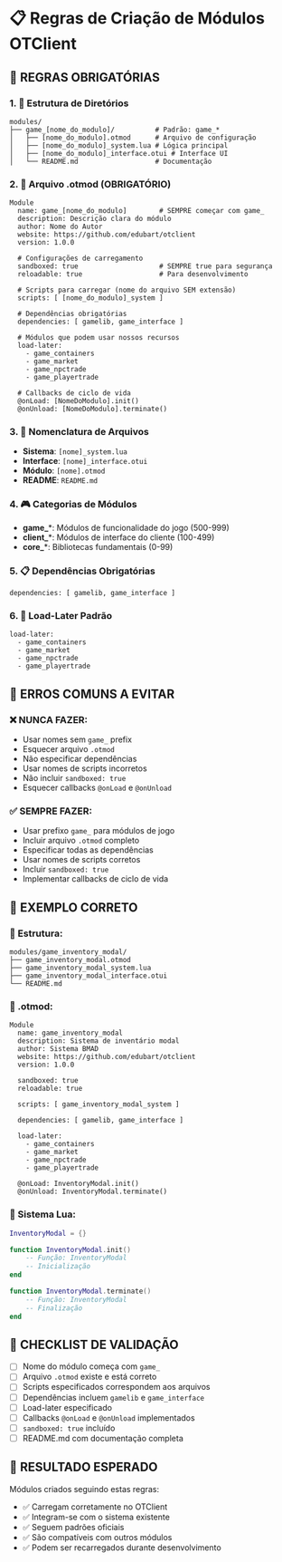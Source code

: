 # 📋 Regras de Criação de Módulos OTClient

## 🎯 **REGRAS OBRIGATÓRIAS**

### **1. 📁 Estrutura de Diretórios**
```
modules/
├── game_[nome_do_modulo]/          # Padrão: game_*
│   ├── [nome_do_modulo].otmod      # Arquivo de configuração
│   ├── [nome_do_modulo]_system.lua # Lógica principal
│   ├── [nome_do_modulo]_interface.otui # Interface UI
│   └── README.md                   # Documentação
```

### **2. 📄 Arquivo .otmod (OBRIGATÓRIO)**
```otmod
Module
  name: game_[nome_do_modulo]        # SEMPRE começar com game_
  description: Descrição clara do módulo
  author: Nome do Autor
  website: https://github.com/edubart/otclient
  version: 1.0.0
  
  # Configurações de carregamento
  sandboxed: true                    # SEMPRE true para segurança
  reloadable: true                   # Para desenvolvimento
  
  # Scripts para carregar (nome do arquivo SEM extensão)
  scripts: [ [nome_do_modulo]_system ]
  
  # Dependências obrigatórias
  dependencies: [ gamelib, game_interface ]
  
  # Módulos que podem usar nossos recursos
  load-later:
    - game_containers
    - game_market
    - game_npctrade
    - game_playertrade
  
  # Callbacks de ciclo de vida
  @onLoad: [NomeDoModulo].init()
  @onUnload: [NomeDoModulo].terminate()
```

### **3. 🔧 Nomenclatura de Arquivos**
- **Sistema**: `[nome]_system.lua`
- **Interface**: `[nome]_interface.otui`
- **Módulo**: `[nome].otmod`
- **README**: `README.md`

### **4. 🎮 Categorias de Módulos**
- **game_***: Módulos de funcionalidade do jogo (500-999)
- **client_***: Módulos de interface do cliente (100-499)
- **core_***: Bibliotecas fundamentais (0-99)

### **5. 📋 Dependências Obrigatórias**
```otmod
dependencies: [ gamelib, game_interface ]
```

### **6. 🔄 Load-Later Padrão**
```otmod
load-later:
  - game_containers
  - game_market
  - game_npctrade
  - game_playertrade
```

## 🚨 **ERROS COMUNS A EVITAR**

### **❌ NUNCA FAZER:**
- Usar nomes sem `game_` prefix
- Esquecer arquivo `.otmod`
- Não especificar dependências
- Usar nomes de scripts incorretos
- Não incluir `sandboxed: true`
- Esquecer callbacks `@onLoad` e `@onUnload`

### **✅ SEMPRE FAZER:**
- Usar prefixo `game_` para módulos de jogo
- Incluir arquivo `.otmod` completo
- Especificar todas as dependências
- Usar nomes de scripts corretos
- Incluir `sandboxed: true`
- Implementar callbacks de ciclo de vida

## 📝 **EXEMPLO CORRETO**

### **📁 Estrutura:**
```
modules/game_inventory_modal/
├── game_inventory_modal.otmod
├── game_inventory_modal_system.lua
├── game_inventory_modal_interface.otui
└── README.md
```

### **📄 .otmod:**
```otmod
Module
  name: game_inventory_modal
  description: Sistema de inventário modal
  author: Sistema BMAD
  website: https://github.com/edubart/otclient
  version: 1.0.0
  
  sandboxed: true
  reloadable: true
  
  scripts: [ game_inventory_modal_system ]
  
  dependencies: [ gamelib, game_interface ]
  
  load-later:
    - game_containers
    - game_market
    - game_npctrade
    - game_playertrade
  
  @onLoad: InventoryModal.init()
  @onUnload: InventoryModal.terminate()
```

### **🔧 Sistema Lua:**
```lua
InventoryModal = {}

function InventoryModal.init()
    -- Função: InventoryModal
    -- Inicialização
end

function InventoryModal.terminate()
    -- Função: InventoryModal
    -- Finalização
end
```

## 🎯 **CHECKLIST DE VALIDAÇÃO**

- [ ] Nome do módulo começa com `game_`
- [ ] Arquivo `.otmod` existe e está correto
- [ ] Scripts especificados correspondem aos arquivos
- [ ] Dependências incluem `gamelib` e `game_interface`
- [ ] Load-later especificado
- [ ] Callbacks `@onLoad` e `@onUnload` implementados
- [ ] `sandboxed: true` incluído
- [ ] README.md com documentação completa

## 🚀 **RESULTADO ESPERADO**

Módulos criados seguindo estas regras:
- ✅ Carregam corretamente no OTClient
- ✅ Integram-se com o sistema existente
- ✅ Seguem padrões oficiais
- ✅ São compatíveis com outros módulos
- ✅ Podem ser recarregados durante desenvolvimento 
